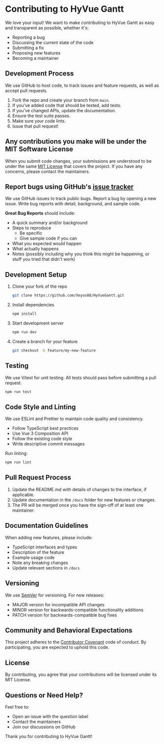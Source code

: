 # Contributing to HyVue Gantt

We love your input! We want to make contributing to HyVue Gantt as easy and transparent as possible, whether it's:

- Reporting a bug
- Discussing the current state of the code
- Submitting a fix
- Proposing new features
- Becoming a maintainer

## Development Process

We use GitHub to host code, to track issues and feature requests, as well as accept pull requests.

1. Fork the repo and create your branch from `main`.
2. If you've added code that should be tested, add tests.
3. If you've changed APIs, update the documentation.
4. Ensure the test suite passes.
5. Make sure your code lints.
6. Issue that pull request!

## Any contributions you make will be under the MIT Software License

When you submit code changes, your submissions are understood to be under the same [MIT License](http://choosealicense.com/licenses/mit/) that covers the project. If you have any concerns, please contact the maintainers.

## Report bugs using GitHub's [issue tracker](https://github.com/Xeyos88/HyVueGantt/issues)

We use GitHub issues to track public bugs. Report a bug by opening a new issue. Write bug reports with detail, background, and sample code.

**Great Bug Reports** should include:

- A quick summary and/or background
- Steps to reproduce
  - Be specific
  - Give sample code if you can
- What you expected would happen
- What actually happens
- Notes (possibly including why you think this might be happening, or stuff you tried that didn't work)

## Development Setup

1. Clone your fork of the repo

   ```sh
   git clone https://github.com/Xeyos88/HyVueGantt.git
   ```

2. Install dependencies

   ```sh
   npm install
   ```

3. Start development server

   ```sh
   npm run dev
   ```

4. Create a branch for your feature
   ```sh
   git checkout -b feature/my-new-feature
   ```

## Testing

We use Vitest for unit testing. All tests should pass before submitting a pull request.

```sh
npm run test
```

## Code Style and Linting

We use ESLint and Prettier to maintain code quality and consistency.

- Follow TypeScript best practices
- Use Vue 3 Composition API
- Follow the existing code style
- Write descriptive commit messages

Run linting:

```sh
npm run lint
```

## Pull Request Process

1. Update the README.md with details of changes to the interface, if applicable.
2. Update documentation in the `/docs` folder for new features or changes.
3. The PR will be merged once you have the sign-off of at least one maintainer.

## Documentation Guidelines

When adding new features, please include:

- TypeScript interfaces and types
- Description of the feature
- Example usage code
- Note any breaking changes
- Update relevant sections in `/docs`

## Versioning

We use [SemVer](http://semver.org/) for versioning. For new releases:

- MAJOR version for incompatible API changes
- MINOR version for backwards-compatible functionality additions
- PATCH version for backwards-compatible bug fixes

## Community and Behavioral Expectations

This project adheres to the [Contributor Covenant](http://contributor-covenant.org/version/1/3/0/) code of conduct. By participating, you are expected to uphold this code.

## License

By contributing, you agree that your contributions will be licensed under its MIT License.

## Questions or Need Help?

Feel free to:

- Open an issue with the question label
- Contact the maintainers
- Join our discussions on GitHub

Thank you for contributing to HyVue Gantt!
